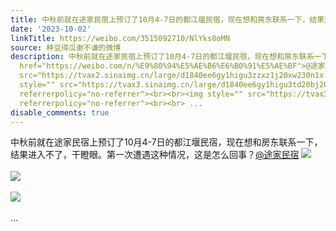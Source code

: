 ```yaml
---
title: 中秋前就在途家民宿上预订了10月4-7日的都江堰民宿，现在想和房东联系一下，结果进入不了，干瞪眼。第一次遭遇这种情况，这是怎么回事？@途家民宿 [图片][图片][...
date: '2023-10-02'
linkTitle: https://weibo.com/3515092710/NlYks8oMN
source: 种豆得瓜谢不谦的微博
description: 中秋前就在途家民宿上预订了10月4-7日的都江堰民宿，现在想和房东联系一下，结果进入不了，干瞪眼。第一次遭遇这种情况，这是怎么回事？<a
  href="https://weibo.com/n/%E9%80%94%E5%AE%B6%E6%B0%91%E5%AE%BF">@途家民宿</a> <img style=""
  src="https://tvax2.sinaimg.cn/large/d1840ee6gy1higu3zzxz1j20xw230n1x.jpg" referrerpolicy="no-referrer"><br><br><img
  style="" src="https://tvax3.sinaimg.cn/large/d1840ee6gy1higu3td20bj20xw230ju3.jpg"
  referrerpolicy="no-referrer"><br><br><img style="" src="https://tvax3.sinaimg.cn/large/d1840ee6gy1higu3tzlg4j20xw230abn.jpg"
  referrerpolicy="no-referrer"><br><br> ...
disable_comments: true
---
```

中秋前就在途家民宿上预订了10月4-7日的都江堰民宿，现在想和房东联系一下，结果进入不了，干瞪眼。第一次遭遇这种情况，这是怎么回事？<a href="https://weibo.com/n/%E9%80%94%E5%AE%B6%E6%B0%91%E5%AE%BF">@途家民宿</a> <img style="" src="https://tvax2.sinaimg.cn/large/d1840ee6gy1higu3zzxz1j20xw230n1x.jpg" referrerpolicy="no-referrer"><br><br><img style="" src="https://tvax3.sinaimg.cn/large/d1840ee6gy1higu3td20bj20xw230ju3.jpg" referrerpolicy="no-referrer"><br><br><img style="" src="https://tvax3.sinaimg.cn/large/d1840ee6gy1higu3tzlg4j20xw230abn.jpg" referrerpolicy="no-referrer"><br><br> ...